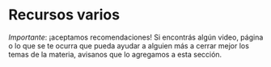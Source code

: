 # Recursos varios

*Importante*: ¡aceptamos recomendaciones! Si encontrás algún video, página o lo que se te ocurra que pueda ayudar a alguien más a cerrar mejor los temas de la materia, avisanos que lo agregamos a esta sección.
